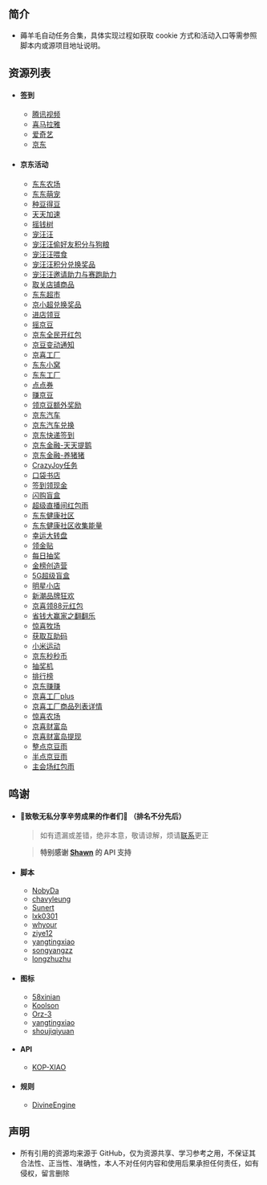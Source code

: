 ## 简介

- 薅羊毛自动任务合集，具体实现过程如获取 cookie 方式和活动入口等需参照脚本内或源项目地址说明。


## 资源列表

- #### 签到

  - [腾讯视频](https://raw.githubusercontent.com/chavyleung/scripts/master/videoqq/videoqq.js)
  - [喜马拉雅](https://raw.githubusercontent.com/chavyleung/scripts/master/ximalaya/ximalaya.js)
  - [爱奇艺](https://raw.githubusercontent.com/NobyDa/Script/master/iQIYI-DailyBonus/iQIYI.js)
  - [京东](https://raw.githubusercontent.com/NobyDa/Script/master/JD-DailyBonus/JD_DailyBonus.js)
  
- #### 京东活动

  - [东东农场](https://raw.githubusercontent.com/wangyuyan666/jd/main/scripts/jd_fruit.js)
  - [东东萌宠](https://raw.githubusercontent.com/wangyuyan666/jd/main/scripts/jd_pet.js)
  - [种豆得豆](https://raw.githubusercontent.com/wangyuyan666/jd/main/scripts/jd_plantBean.js)
  - [天天加速](https://raw.githubusercontent.com/wangyuyan666/jd/main/scripts/jd_speed.js)
  - [摇钱树](https://raw.githubusercontent.com/wangyuyan666/jd/main/scripts/jd_moneyTree.js)
  - [宠汪汪](https://raw.githubusercontent.com/wangyuyan666/jd/main/scripts/jd_joy.js)
  - [宠汪汪偷好友积分与狗粮](https://raw.githubusercontent.com/wangyuyan666/jd/main/scripts/jd_joy_steal.js)
  - [宠汪汪喂食](https://raw.githubusercontent.com/wangyuyan666/jd/main/scripts/jd_joy_feedPets.js)
  - [宠汪汪积分兑换奖品](https://raw.githubusercontent.com/wangyuyan666/jd/main/scripts/jd_joy_reward.js)
  - [宠汪汪邀请助力与赛跑助力](https://raw.githubusercontent.com/wangyuyan666/jd/main/scripts/jd_joy_run.js)
  - [取关店铺商品](https://raw.githubusercontent.com/wangyuyan666/jd/main/scripts/jd_unsubscribe.js)
  - [东东超市](https://raw.githubusercontent.com/wangyuyan666/jd/main/scripts/jd_superMarket.js)
  - [京小超兑换奖品](https://raw.githubusercontent.com/wangyuyan666/jd/main/scripts/jd_blueCoin.js)
  - [进店领豆](https://raw.githubusercontent.com/wangyuyan666/jd/main/scripts/jd_shop.js)
  - [摇京豆](https://raw.githubusercontent.com/wangyuyan666/jd/main/scripts/jd_club_lottery.js)
  - [京东全民开红包](https://raw.githubusercontent.com/wangyuyan666/jd/main/scripts/jd_redPacket.js)
  - [京豆变动通知](https://raw.githubusercontent.com/wangyuyan666/jd/main/scripts/jd_bean_change.js)
  - [京喜工厂](https://raw.githubusercontent.com/wangyuyan666/jd/main/scripts/jd_dreamFactory.js)
  - [东东小窝](https://raw.githubusercontent.com/wangyuyan666/jd/main/scripts/jd_small_home.js)
  - [东东工厂](https://raw.githubusercontent.com/wangyuyan666/jd/main/scripts/jd_jdfactory.js)
  - [点点券](https://raw.githubusercontent.com/wangyuyan666/jd/main/scripts/jd_necklace.js)
  - [赚京豆](https://raw.githubusercontent.com/wangyuyan666/jd/main/scripts/jd_syj.js)
  - [领京豆额外奖励](https://raw.githubusercontent.com/wangyuyan666/jd/main/scripts/jd_bean_home.js)
  - [京东汽车](https://raw.githubusercontent.com/wangyuyan666/jd/main/scripts/jd_car.js)
  - [京东汽车兑换](https://raw.githubusercontent.com/wangyuyan666/jd/main/scripts/jd_car_exchange.js)
  - [京东快递签到](https://raw.githubusercontent.com/wangyuyan666/jd/main/scripts/jd_kd.js)
  - [京东金融-天天提鹅](https://raw.githubusercontent.com/wangyuyan666/jd/main/scripts/jd_daily_egg.js)
  - [京东金融-养猪猪](https://raw.githubusercontent.com/wangyuyan666/jd/main/scripts/jd_pigPet.js)
  - [CrazyJoy任务](https://raw.githubusercontent.com/wangyuyan666/jd/main/scripts/jd_crazy_joy.js)
  - [口袋书店](https://raw.githubusercontent.com/wangyuyan666/jd/main/scripts/jd_bookshop.js)
  - [签到领现金](https://raw.githubusercontent.com/wangyuyan666/jd/main/scripts/jd_cash.js)
  - [闪购盲盒](https://raw.githubusercontent.com/wangyuyan666/jd/main/scripts/jd_sgmh.js)
  - [超级直播间红包雨](https://raw.githubusercontent.com/wangyuyan666/jd/main/scripts/jd_live_redrain.js)
  - [东东健康社区](https://raw.githubusercontent.com/wangyuyan666/jd/main/scripts/jd_health.js)
  - [东东健康社区收集能量](https://raw.githubusercontent.com/wangyuyan666/jd/main/scripts/jd_health_collect.js)
  - [幸运大转盘](https://raw.githubusercontent.com/wangyuyan666/jd/main/scripts/jd_market_lottery.js)
  - [领金贴](https://raw.githubusercontent.com/wangyuyan666/jd/main/scripts/jd_jin_tie.js)
  - [每日抽奖](https://raw.githubusercontent.com/wangyuyan666/jd/main/scripts/jd_daily_lottery.js)
  - [金榜创造营](https://raw.githubusercontent.com/wangyuyan666/jd/main/scripts/jd_gold_creator.js)
  - [5G超级盲盒](https://raw.githubusercontent.com/wangyuyan666/jd/main/scripts/jd_mohe.js)
  - [明星小店](https://raw.githubusercontent.com/wangyuyan666/jd/main/scripts/jd_star_shop.js)
  - [新潮品牌狂欢](https://raw.githubusercontent.com/wangyuyan666/jd/main/scripts/jd_mcxhd.js)
  - [京喜领88元红包](https://raw.githubusercontent.com/wangyuyan666/jd/main/scripts/jd_jxlhb.js)
  - [省钱大赢家之翻翻乐](https://raw.githubusercontent.com/wangyuyan666/jd/main/scripts/jd_big_winner.js)
  - [惊喜牧场](https://raw.githubusercontent.com/wangyuyan666/jd/main/scripts/jd_jxmc.js)
  - [获取互助码](https://raw.githubusercontent.com/wangyuyan666/jd/main/scripts/jd_get_share_code.js)
  - [小米运动](https://raw.githubusercontent.com/wangyuyan666/jd/main/scripts/backUp/xmSports.js)
  - [京东秒秒币](https://raw.githubusercontent.com/wangyuyan666/jd/main/scripts/jd_ms.js)
  - [抽奖机](https://raw.githubusercontent.com/yangtingxiao/QuantumultX/master/scripts/jd/jd_lotteryMachine.js)
  - [排行榜](https://raw.githubusercontent.com/yangtingxiao/QuantumultX/master/scripts/jd/jd_rankingList.js)
  - [京东赚赚](https://raw.githubusercontent.com/whyour/hundun/master/quanx/jdzz.js)
  - [京喜工厂plus](https://raw.githubusercontent.com/whyour/hundun/master/quanx/jx_factory_component.js)
  - [京喜工厂商品列表详情](https://raw.githubusercontent.com/whyour/hundun/master/quanx/jx_products_detail.js)
  - [惊喜农场](https://raw.githubusercontent.com/whyour/hundun/master/quanx/jx_nc.js)
  - [京喜财富岛](https://raw.githubusercontent.com/moposmall/Script/main/Me/jx_cfd.js)
  - [京喜财富岛提现](https://raw.githubusercontent.com/LucaLin233/QuantumultX-Personal-Configuration/main/Profile/jx_cfdtx.js)
  - [整点京豆雨](https://raw.githubusercontent.com/longzhuzhu/nianyu/main/qx/long_super_redrain.js)
  - [半点京豆雨](https://raw.githubusercontent.com/longzhuzhu/nianyu/main/qx/long_half_redrain.js)
  - [主会场红包雨](https://raw.githubusercontent.com/longzhuzhu/nianyu/main/qx/long_hby_lottery.js)
  

## 鸣谢

- #### 🌹致敬无私分享辛劳成果的作者们🌹 （排名不分先后）

  > 如有遗漏或差错，绝非本意，敬请谅解，烦请[联系](https://t.me/ChuheBot)更正

  > **特别感谢 [Shawn](https://github.com/KOP-XIAO/QuantumultX-Surge-API) 的 API 支持**

  

- #### 脚本

  - [NobyDa](https://github.com/NobyDa/Script/tree/master)
  - [chavyleung](https://github.com/chavyleung/scripts/tree/master)
  - [Sunert](https://github.com/Sunert/Scripts/tree/master)
  - [lxk0301](https://github.com/lxk0301/tree/master)
  - [whyour](https://github.com/whyour/hundun/tree/master)
  - [ziye12](https://github.com/ziye12/JavaScript/tree/master)
  - [yangtingxiao](https://github.com/yangtingxiao/QuantumultX/tree/master)
  - [songyangzz](https://github.com/songyangzz/QuantumultX/tree/master)
  - [longzhuzhu](https://github.com/longzhuzhu)
  
- #### 图标

  - [58xinian](https://github.com/58xinian/icon/tree/master)
  - [Koolson](https://github.com/Koolson/Qure/tree/master)
  - [Orz-3](https://github.com/Orz-3)
  - [yangtingxiao](https://github.com/yangtingxiao/QuantumultX/tree/master/image)
  - [shoujiqiyuan](https://github.com/shoujiqiyuan/PVSZforQuanX/tree/master)

- #### API

  - [KOP-XIAO](https://github.com/KOP-XIAO/QuantumultX-Surge-API)

- #### 规则

  - [DivineEngine](https://github.com/DivineEngine/Profiles/tree/master)  

## 声明

- 所有引用的资源均来源于 GitHub，仅为资源共享、学习参考之用，不保证其合法性、正当性、准确性，本人不对任何内容和使用后果承担任何责任，如有侵权，留言删除